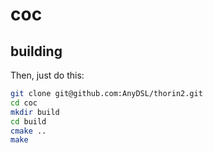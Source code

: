 # coc
## building

Then, just do this:
```bash
git clone git@github.com:AnyDSL/thorin2.git
cd coc
mkdir build
cd build
cmake ..
make
```
